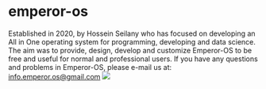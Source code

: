 # emperor-os

Established in 2020, by Hossein Seilany who has focused on developing an All in One operating system for programming, developing and data science. The aim was to provide, design, develop and customize Emperor-OS to be free and useful for normal and professional users. If you have any questions and problems in Emperor-OS, please e-mail us at:
info.emperor.os@gmail.com
<img src="https://github.com/hosseinseilani/emperor-os/blob/master/screenshots/11.jpg">


